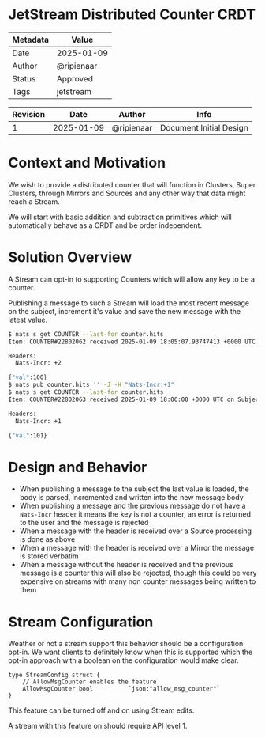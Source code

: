 # JetStream Distributed Counter CRDT

| Metadata | Value      |
|----------|------------|
| Date     | 2025-01-09 |
| Author   | @ripienaar |
| Status   | Approved   |
| Tags     | jetstream  |

| Revision | Date       | Author     | Info                    |
|----------|------------|------------|-------------------------|
| 1        | 2025-01-09 | @ripienaar | Document Initial Design |

# Context and Motivation

We wish to provide a distributed counter that will function in Clusters, Super Clusters, through Mirrors and Sources
and any other way that data might reach a Stream.

We will start with basic addition and subtraction primitives which will automatically behave as a CRDT and be order independent.

# Solution Overview

A Stream can opt-in to supporting Counters which will allow any key to be a counter.

Publishing a message to such a Stream will load the most recent message on the subject, increment it's value and save the new message with the latest value.

```bash
$ nats s get COUNTER --last-for counter.hits
Item: COUNTER#22802062 received 2025-01-09 18:05:07.93747413 +0000 UTC on Subject counter.hits

Headers:
  Nats-Incr: +2

{"val":100}
$ nats pub counter.hits '' -J -H "Nats-Incr:+1"
$ nats s get COUNTER --last-for counter.hits
Item: COUNTER#22802063 received 2025-01-09 18:06:00 +0000 UTC on Subject counter.hits

Headers:
  Nats-Incr: +1

{"val":101}
```

# Design and Behavior

 * When publishing a message to the subject the last value is loaded, the body is parsed, incremented and written 
   into the new message body
 * When publishing a message and the previous message do not have a `Nats-Incr` header it means the key is not a 
   counter, an error is returned to the user and the message is rejected
 * When a message with the header is received over a Source processing is done as above
 * When a message with the header is received over a Mirror the message is stored verbatim
 * When a message without the header is received and the previous message is a counter this will also be rejected, 
   though this could be very expensive on streams with many non counter messages being written to them


# Stream Configuration

Weather or not a stream support this behavior should be a configuration opt-in. We want clients to definitely know
when this is supported which the opt-in approach with a boolean on the configuration would make clear.

```golang
type StreamConfig struct {
	// AllowMsgCounter enables the feature
	AllowMsgCounter bool          `json:"allow_msg_counter"`
}
```

This feature can be turned off and on using Stream edits.

A stream with this feature on should require API level 1.
